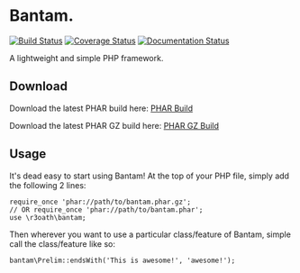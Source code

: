 # Bantam.
[![Build Status](https://travis-ci.org/r3oath/bantam.svg?branch=master)](https://travis-ci.org/r3oath/bantam)
[![Coverage Status](https://coveralls.io/repos/r3oath/bantam/badge.svg)](https://coveralls.io/r/r3oath/bantam)
[![Documentation Status](https://readthedocs.org/projects/bantam/badge/?version=latest)](https://readthedocs.org/projects/bantam/?badge=latest)

A lightweight and simple PHP framework.

## Download
Download the latest PHAR build here: [PHAR Build](https://github.com/r3oath/bantam/blob/master/build/bantam.phar?raw=true)

Download the latest PHAR GZ build here: [PHAR GZ Build](https://github.com/r3oath/bantam/blob/master/build/bantam.phar.gz?raw=true)

## Usage
It's dead easy to start using Bantam! At the top of your PHP file, simply add the following 2 lines:

```
require_once 'phar://path/to/bantam.phar.gz';
// OR require_once 'phar://path/to/bantam.phar';
use \r3oath\bantam;
```

Then wherever you want to use a particular class/feature of Bantam, simple call the class/feature like so:

```
bantam\Prelim::endsWith('This is awesome!', 'awesome!');
```
